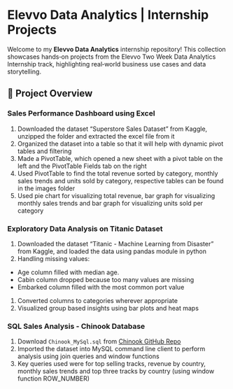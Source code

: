 # Elevvo Data Analytics | Internship Projects

Welcome to my **Elevvo Data Analytics** internship repository! This collection showcases hands‑on projects from the Elevvo Two Week Data Analytics Internship track, highlighting real‑world business use cases and data storytelling.

## 🧪 Project Overview

### Sales Performance Dashboard using Excel

1. Downloaded the dataset “Superstore Sales Dataset” from Kaggle, unzipped the folder and extracted the excel file from it
2. Organized the dataset into a table so that it will help with dynamic pivot tables and filtering
3. Made a PivotTable, which opened a new sheet with a pivot table on the left and the PivotTable Fields tab on the right
4. Used PivotTable to find the total revenue sorted by category, monthly sales trends and units sold by category, respective tables can be found in the images folder
5. Used pie chart for visualizing total revenue, bar graph for visualizing monthly sales trends and bar graph for visualizing units sold per category

### Exploratory Data Analysis on Titanic Dataset

1. Downloaded the dataset “Titanic - Machine Learning from Disaster” from Kaggle, and loaded the data using pandas module in python
2. Handling missing values:
- Age column filled with median age.
- Cabin column dropped because too many values are missing
- Embarked column filled with the most common port value
1. Converted columns to categories wherever appropriate
2. Visualized group based insights using bar plots and heat maps

### SQL Sales Analysis - Chinook Database

1. Download `Chinook_MySql.sql` from [Chinook GitHub Repo](https://github.com/lerocha/chinook-database)
2. Imported the dataset into MySQL command line client to perform analysis using join queries and window functions
3. Key queries used were for top selling tracks, revenue by country, monthly sales trends and top three tracks by country (using window function ROW_NUMBER)
